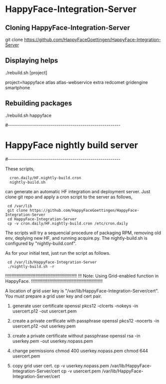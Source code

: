 # HappyFace-Integration-Server

## Cloning HappyFace-Integration-Server
 git clone https://github.com/HappyFaceGoettingen/HappyFace-Integration-Server

## Displaying helps

./rebuild.sh [project]

   project=happyface atlas atlas-webservice extra redcomet gridengine smartphone
 
## Rebuilding packages
./rebuild.sh happyface





#--------------------------------------------------------
# HappyFace nightly build server
#--------------------------------------------------------

These scripts, 

      cron.daily/HF.nightly-build.cron
      nightly-build.sh


can generate an automatic HF integration and deployment server. 
Just clone git repo and apply a cron script to the server as follows,

     cd /var/lib
     git clone https://github.com/HappyFaceGoettingen/HappyFace-Integration-Server
     cd HappyFace-Integration-Server
     cp -v cron.daily/HF.nightly-build.cron /etc/cron.daily


The scripts will try a sequencial procedure of packaging RPM, 
removing old env, deplying new HF, and running acquire.py.
The nightly-build.sh is configured by "nightly-build.conf".

As for your initial test, just run the script as follows.

     cd /var/lib/HappyFace-Integration-Server
     ./nightly-build.sh -r




!!!!!!!!!!!!!!!!!!!!!!!!!!!!!!!!!!!!!!!!!!!!!!!!!!!!!!!!!
!!! Note: Using Grid-enabled function in HappyFace.
!!!!!!!!!!!!!!!!!!!!!!!!!!!!!!!!!!!!!!!!!!!!!!!!!!!!!!!!!

A location of grid user key is "/var/lib/HappyFace-Integration-Server/cert". You must prepare a grid user key and cert pair.

  1. generate user certificate
     openssl pkcs12 -clcerts -nokeys -in usercert.p12 -out usercert.pem

  2. create a private certficate with passphrase
     openssl pkcs12 -nocerts -in usercert.p12 -out userkey.pem

  3. create a private certificate without passphrase
     openssl rsa -in userkey.pem -out userkey.nopass.pem

  4. change permissions
     chmod 400 userkey.nopass.pem
     chmod 644 usercert.pem

  5. copy grid user cert.
     cp -v userkey.nopass.pem /var/lib/HappyFace-Integration-Server/cert
     cp -v usercert.pem /var/lib/HappyFace-Integration-Server/cert

